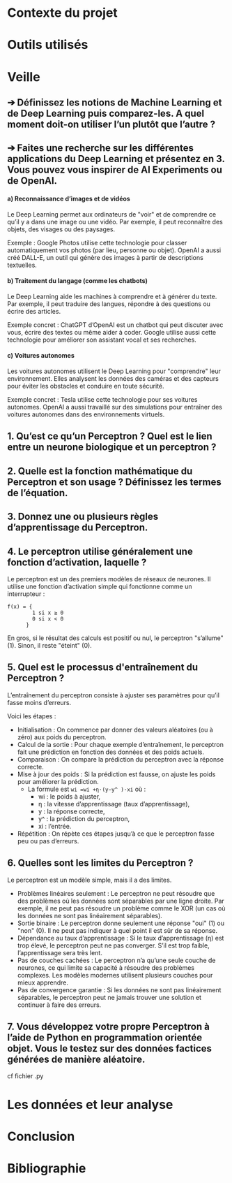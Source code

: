 # Contexte du projet



# Outils utilisés



# Veille

## ➔ Définissez les notions de Machine Learning et de Deep Learning puis comparez-les. A quel moment doit-on utiliser l’un plutôt que l’autre ?



## ➔ Faites une recherche sur les différentes applications du Deep Learning et présentez en 3. Vous pouvez vous inspirer de AI Experiments ou de OpenAI.

#### a) Reconnaissance d’images et de vidéos

Le Deep Learning permet aux ordinateurs de "voir" et de comprendre ce qu’il y a dans une image ou une vidéo. Par exemple, il peut reconnaître des objets, des visages ou des paysages.

Exemple : Google Photos utilise cette technologie pour classer automatiquement vos photos (par lieu, personne ou objet). OpenAI a aussi créé DALL-E, un outil qui génère des images à partir de descriptions textuelles.

#### b) Traitement du langage (comme les chatbots)

Le Deep Learning aide les machines à comprendre et à générer du texte. Par exemple, il peut traduire des langues, répondre à des questions ou écrire des articles.

Exemple concret : ChatGPT d’OpenAI est un chatbot qui peut discuter avec vous, écrire des textes ou même aider à coder. Google utilise aussi cette technologie pour améliorer son assistant vocal et ses recherches.

#### c) Voitures autonomes

Les voitures autonomes utilisent le Deep Learning pour "comprendre" leur environnement. Elles analysent les données des caméras et des capteurs pour éviter les obstacles et conduire en toute sécurité.

Exemple concret : Tesla utilise cette technologie pour ses voitures autonomes. OpenAI a aussi travaillé sur des simulations pour entraîner des voitures autonomes dans des environnements virtuels.

## 1. Qu’est ce qu’un Perceptron ? Quel est le lien entre un neurone biologique et un perceptron ?



## 2. Quelle est la fonction mathématique du Perceptron et son usage ? Définissez les termes de l’équation.



## 3. Donnez une ou plusieurs règles d’apprentissage du Perceptron.


   
## 4. Le perceptron utilise généralement une fonction d’activation, laquelle ?

Le perceptron est un des premiers modèles de réseaux de neurones. Il utilise une fonction d’activation simple qui fonctionne comme un interrupteur :

```
f(x) = { 
        1 si x ≥ 0 
        0 si x < 0 
      } 
```
En gros, si le résultat des calculs est positif ou nul, le perceptron "s’allume" (1). Sinon, il reste "éteint" (0).
   
## 5. Quel est le processus d'entraînement du Perceptron ?

L’entraînement du perceptron consiste à ajuster ses paramètres pour qu’il fasse moins d’erreurs. 

Voici les étapes :
* Initialisation : On commence par donner des valeurs aléatoires (ou à zéro) aux poids du perceptron.
* Calcul de la sortie : Pour chaque exemple d’entraînement, le perceptron fait une prédiction en fonction des données et des poids actuels.
* Comparaison : On compare la prédiction du perceptron avec la réponse correcte.
* Mise à jour des poids : Si la prédiction est fausse, on ajuste les poids pour améliorer la prédiction.
  * La formule est ``` wi =wi +η⋅(y−y^ )⋅xi ``` où :
    * wi  : le poids à ajuster,
    * η : la vitesse d’apprentissage (taux d’apprentissage),
    * y : la réponse correcte,
    * y^  : la prédiction du perceptron,
    * xi  : l’entrée.
* Répétition : On répète ces étapes jusqu’à ce que le perceptron fasse peu ou pas d’erreurs.
   
## 6. Quelles sont les limites du Perceptron ?

Le perceptron est un modèle simple, mais il a des limites.

* Problèmes linéaires seulement : Le perceptron ne peut résoudre que des problèmes où les données sont séparables par une ligne droite. Par exemple, il ne peut pas résoudre un problème comme le XOR (un cas où les données ne sont pas linéairement séparables).
* Sortie binaire : Le perceptron donne seulement une réponse "oui" (1) ou "non" (0). Il ne peut pas indiquer à quel point il est sûr de sa réponse.
* Dépendance au taux d’apprentissage : Si le taux d’apprentissage (η) est trop élevé, le perceptron peut ne pas converger. S’il est trop faible, l’apprentissage sera très lent. 
* Pas de couches cachées : Le perceptron n’a qu’une seule couche de neurones, ce qui limite sa capacité à résoudre des problèmes complexes. Les modèles modernes utilisent plusieurs couches pour mieux apprendre.
* Pas de convergence garantie : Si les données ne sont pas linéairement séparables, le perceptron peut ne jamais trouver une solution et continuer à faire des erreurs.   
   
## 7. Vous développez votre propre Perceptron à l’aide de Python en programmation orientée objet. Vous le testez sur des données factices générées de manière aléatoire.

cf fichier .py

# Les données et leur analyse



# Conclusion



# Bibliographie

